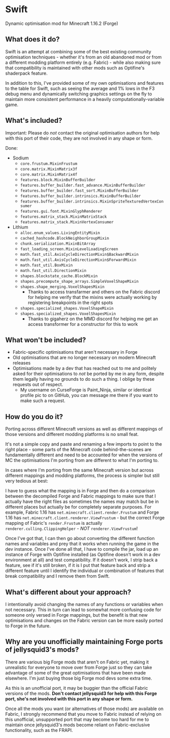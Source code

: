 Swift
=====
Dynamic optimisation mod for Minecraft 1.16.2 (Forge)

What does it do?
----------------
Swift is an attempt at combining some of the best existing community optimisation techniques - whether it's from an old abandoned mod or from a different modding platform entirely (e.g. Fabric) - while also making sure that compatibility is maintained with other mods such as Optifine's shaderpack feature.

In addition to this, I've provided some of my own optimisations and features to the table for Swift, such as seeing the average and 1% lows in the F3 debug menu and dynamically switching graphics settings on the fly to maintain more consistent performance in a heavily computationally-variable game.

What's included?
----------------
Important: Please do *not* contact the original optimisation authors for help with this port of their code, they are not involved in any shape or form.

Done:
- Sodium
    - `core.frustum.MixinFrustum`
    - `core.matrix.MixinMatrix3f`
    - `core.matrix.MixinMatrix4f`
    - `features.block.MixinBufferBuilder`
    - `features.buffer_builder.fast_advance.MixinBufferBuilder`
    - `features.buffer_builder.fast_sort.MixinBufferBuilder`
    - `features.buffer_builder.intrinsics.MixinBufferBuilder`
    - `features.buffer_builder.intrinsics.MixinSpriteTexturedVertexConsumer`
    - `features.gui.font.MixinGlyphRenderer`
    - `features.matrix_stack.MixinMatrixStack`
    - `features.matrix_stack.MixinVertexConsumer`
- Lithium
    - `alloc.enum_values.LivingEntityMixin`
    - `cached_hashcode.BlockNeighborGroupMixin`
    - `chunk.serialization.MixinBitArray`
    - `fast_loading_screen.MixinLevelLoadingScreen`
    - `math.fast_util.AxisCycleDirectionMixin$BackwardMixin`
    - `math.fast_util.AxisCycleDirectionMixin$ForwardMixin`
    - `math.fast_util.BoxMixin`
    - `math.fast_util.DirectionMixin`
    - `shapes.blockstate_cache.BlockMixin`
    - `shapes.precompute_shape_arrays.SimpleVoxelShapeMixin`
    - `shapes.shape_merging.VoxelShapesMixin`
        - Thanks to access transfarmer and others on the Fabric discord for helping me verify that the mixins were actually working by registering breakpoints in the right spots
    - `shapes.specialized_shapes.VoxelShapeMixin`
    - `shapes.specialized_shapes.VoxelShapesMixin`
        - Thanks to gigaherz on the MMD discord for helping me get an access transformer for a constructor for this to work

What won't be included?
-----------------------
- Fabric-specific optimisations that aren't necessary in Forge
- Old optimisations that are no longer necessary on modern Minecraft releases
- Optimisations made by a dev that has reached out to me and politely asked for their optimisations to *not* be ported by me in any form, despite them legally having no grounds to do such a thing. I oblige by these requests out of respect.
    - My username on CurseForge is Paint_Ninja, similar or identical profile pic to on GitHub, you can message me there if you want to make such a request.

How do you do it?
-----------------
Porting across different Minecraft versions as well as different mappings of those versions and different modding platforms is no small feat.

It's not a simple copy and paste and renaming a few imports to point to the right place - some parts of the Minecraft code behind-the-scenes are fundamentally different and need to be accounted for when the versions of MC the optimisations I'm porting from are different to what I'm porting to.

In cases where I'm porting from the same Minecraft version but across different mappings and modding platforms, the process is simpler but still very tedious at best:

I have to guess what the mapping is in Forge and then do a comparison between the decompiled Forge and Fabric mappings to make sure that I actually have the right files as sometimes the names may match but be in different places but actually be for completely separate purposes. For example, Fabric 1.16 has `net.minecraft.client.render.Frustum` and Forge 1.16 has `net.minecraft.client.renderer.ViewFrustum` - but the correct Forge mapping of Fabric's `render.Frustum` is actually `renderer.culling.ClippingHelper` - *NOT* `renderer.ViewFrustum`!

Once I've got that, I can then go about converting the different function names and variables and prey that it works when running the game in the dev instance. Once I've done all that, I have to compile the jar, load up an instance of Forge with Optifine installed (as Optifine doesn't work in a dev environment at all) and test compatibility. If it doesn't work, I strip back a feature, see if it's still broken, if it is I put that feature back and strip a different feature until I identify the individual or combination of features that break compatibility and I remove them from Swift.

What's different about your approach?
-------------------------------------
I intentionally avoid changing the names of any functions or variables when not necessary. This in turn can lead to somewhat more confusing code for someone only versed in Forge mappings, but the benefit is that new optimisations and changes on the Fabric version can be more easily ported to Forge in the future.

Why are you unofficially maintaining Forge ports of jellysquid3's mods?
-----------------------------------------------------------------------
There are various big Forge mods that aren't on Fabric yet, making it unrealistic for everyone to move over from Forge just so they can take advantage of some of the great optimisations that have been made elsewhere. I'm just buying those big Forge mod devs some extra time.

As this is an unofficial port, it may be buggier than the official Fabric versions of the mods. **Don't contact jellysquid3 for help with this Forge port, she's not involved with this port in any shape or form.**

Once all the mods you want (or alternatives of those mods) are available on Fabric, I strongly recommend that you move to Fabric instead of relying on this unofficial, unsupported port that may become too hard for me to maintain once jellysquid3's mods become reliant on Fabric-exclusive functionality, such as the FRAPI.